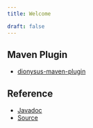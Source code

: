 ```yaml
---
title: Welcome

draft: false
---
```


## Maven Plugin

* [dionysus-maven-plugin](maven-plugin)

## Reference

* [Javadoc](maven/apidocs/)
* [Source](maven/xref/)
